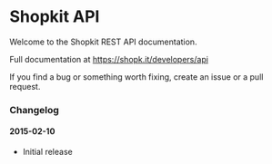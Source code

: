 # Shopkit API

Welcome to the Shopkit REST API documentation.

Full documentation at https://shopk.it/developers/api

If you find a bug or something worth fixing, create an issue or a pull request.

### Changelog

#### 2015-02-10
* Initial release